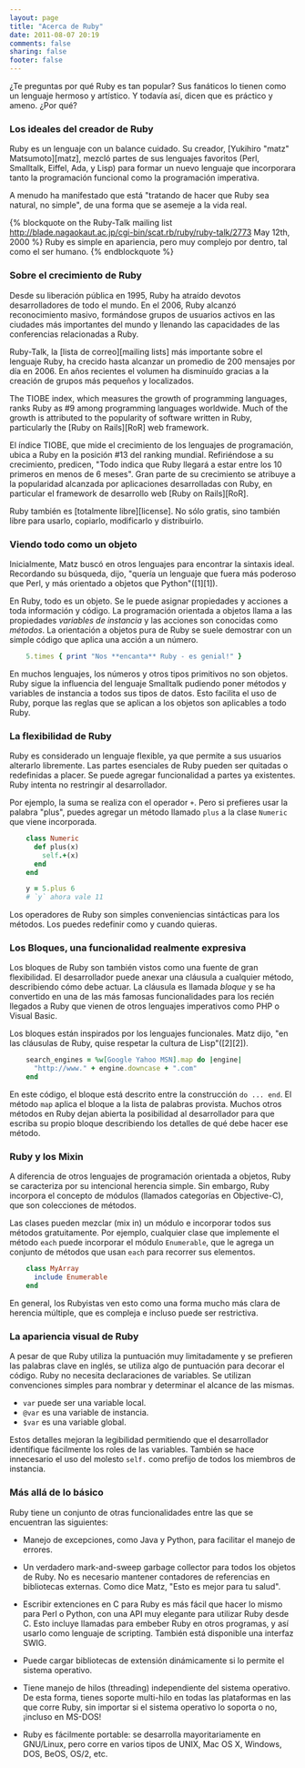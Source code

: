```yaml
---
layout: page
title: "Acerca de Ruby"
date: 2011-08-07 20:19
comments: false
sharing: false
footer: false
---
```

¿Te preguntas por qué Ruby es tan popular? Sus fanáticos lo tienen como un
lenguaje hermoso y artístico. Y todavía así, dicen que es práctico y ameno.
¿Por qué?

### Los ideales del creador de Ruby

Ruby es un lenguaje con un balance cuidado. Su creador, [Yukihiro "matz"
Matsumoto][matz], mezcló partes de sus lenguajes favoritos (Perl, Smalltalk,
Eiffel, Ada, y Lisp) para formar un nuevo lenguaje que incorporara tanto la
programación funcional como la programación imperativa.

A menudo ha manifestado que está "tratando de hacer que Ruby sea natural, no
simple", de una forma que se asemeje a la vida real.

{% blockquote on the Ruby-Talk mailing list http://blade.nagaokaut.ac.jp/cgi-bin/scat.rb/ruby/ruby-talk/2773 May 12th, 2000 %}
Ruby es simple en apariencia, pero muy complejo por dentro, tal como el ser humano.
{% endblockquote %}

### Sobre el crecimiento de Ruby

Desde su liberación pública en 1995, Ruby ha atraído devotos desarrolladores de
todo el mundo. En el 2006, Ruby alcanzó reconocimiento masivo, formándose
grupos de usuarios activos en las ciudades más importantes del mundo y llenando
las capacidades de las conferencias relacionadas a Ruby.

Ruby-Talk, la [lista de correo][mailing lists] más importante sobre
el lenguaje Ruby, ha crecido hasta alcanzar un promedio de 200 mensajes por día
en 2006. En años recientes el volumen ha disminuído gracias a la creación de
grupos más pequeños y localizados.

The TIOBE index, which measures the growth of programming languages,
ranks Ruby as #9 among programming languages worldwide. Much of the
growth is attributed to the popularity of software written in Ruby,
particularly the [Ruby on Rails][RoR] web framework.

El índice TIOBE, que mide el crecimiento de los lenguajes de programación,
ubica a Ruby en la posición #13 del ranking mundial. Refiriéndose a su
crecimiento, predicen, "Todo indica que Ruby llegará a estar entre los 10
primeros en menos de 6 meses". Gran parte de su crecimiento se atribuye a la
popularidad alcanzada por aplicaciones desarrolladas con Ruby, en particular el
framework de desarrollo web [Ruby on Rails][RoR].

Ruby también es [totalmente libre][license]. No sólo gratis, sino también libre para
usarlo, copiarlo, modificarlo y distribuirlo.

### Viendo todo como un objeto

Inicialmente, Matz buscó en otros lenguajes para encontrar la sintaxis ideal.
Recordando su búsqueda, dijo, "quería un lenguaje que fuera más poderoso que
Perl, y más orientado a objetos que Python"([1][1]).

En Ruby, todo es un objeto. Se le puede asignar propiedades y acciones a toda
información y código. La programación orientada a objetos llama a las
propiedades *variables de instancia* y las acciones son conocidas como
*métodos*. La orientación a objetos pura de Ruby se suele demostrar con un
simple código que aplica una acción a un número.

``` ruby
    5.times { print "Nos **encanta** Ruby - es genial!" }
```

En muchos lenguajes, los números y otros tipos primitivos no son objetos. Ruby
sigue la influencia del lenguaje Smalltalk pudiendo poner métodos y variables
de instancia a todos sus tipos de datos. Esto facilita el uso de Ruby, porque
las reglas que se aplican a los objetos son aplicables a todo Ruby.

### La flexibilidad de Ruby

Ruby es considerado un lenguaje flexible, ya que permite a sus usuarios
alterarlo libremente. Las partes esenciales de Ruby pueden ser quitadas o
redefinidas a placer. Se puede agregar funcionalidad a partes ya existentes.
Ruby intenta no restringir al desarrollador.

Por ejemplo, la suma se realiza con el operador `+`. Pero si prefieres
usar la palabra "plus", puedes agregar un método llamado `plus` a la clase
`Numeric` que viene incorporada.

``` ruby
    class Numeric
      def plus(x)
        self.+(x)
      end
    end

    y = 5.plus 6
    # `y` ahora vale 11
```

Los operadores de Ruby son simples conveniencias sintácticas para los métodos.
Los puedes redefinir como y cuando quieras.

### Los Bloques, una funcionalidad realmente expresiva

Los bloques de Ruby son también vistos como una fuente de gran flexibilidad. El
desarrollador puede anexar una cláusula a cualquier método, describiendo cómo
debe actuar. La cláusula es llamada *bloque* y se ha convertido en una de las
más famosas funcionalidades para los recién llegados a Ruby que vienen de otros
lenguajes imperativos como PHP o Visual Basic.

Los bloques están inspirados por los lenguajes funcionales. Matz dijo, "en las
cláusulas de Ruby, quise respetar la cultura de Lisp"([2][2]).

``` ruby
    search_engines = %w[Google Yahoo MSN].map do |engine|
      "http://www." + engine.downcase + ".com"
    end
```

En este código, el bloque está descrito entre la construcción `do ... end`. El
método `map` aplica el bloque a la lista de palabras provista. Muchos otros
métodos en Ruby dejan abierta la posibilidad al desarrollador para que escriba
su propio bloque describiendo los detalles de qué debe hacer ese método.

### Ruby y los Mixin

A diferencia de otros lenguajes de programación orientada a objetos, Ruby se
caracteriza por su intencional herencia simple. Sin embargo, Ruby incorpora el
concepto de módulos (llamados categorías en Objective-C), que son colecciones
de métodos.

Las clases pueden mezclar (mix in) un módulo e incorporar todos sus métodos
gratuitamente. Por ejemplo, cualquier clase que implemente el método `each`
puede incorporar el módulo `Enumerable`, que le agrega un conjunto de métodos
que usan `each` para recorrer sus elementos.


``` ruby
    class MyArray
      include Enumerable
    end
```

En general, los Rubyistas ven esto como una forma mucho más clara de herencia
múltiple, que es compleja e incluso puede ser restrictiva.

### La apariencia visual de Ruby

A pesar de que Ruby utiliza la puntuación muy limitadamente y se prefieren las
palabras clave en inglés, se utiliza algo de puntuación para decorar el código.
Ruby no necesita declaraciones de variables. Se utilizan convenciones simples
para nombrar y determinar el alcance de las mismas.

- `var` puede ser una variable local.
- `@var` es una variable de instancia.
- `$var` es una variable global.

Estos detalles mejoran la legibilidad permitiendo que el desarrollador
identifique fácilmente los roles de las variables. También se hace innecesario
el uso del molesto `self.` como prefijo de todos los miembros de instancia.

### Más allá de lo básico

Ruby tiene un conjunto de otras funcionalidades entre las que se encuentran las
siguientes:

* Manejo de excepciones, como Java y Python, para facilitar el manejo de errores.

* Un verdadero mark-and-sweep garbage collector para todos los objetos de Ruby. No es necesario mantener contadores de referencias en bibliotecas externas. Como dice Matz, "Esto es mejor para tu salud".

* Escribir extenciones en C para Ruby es más fácil que hacer lo mismo para Perl o Python, con una API muy elegante para utilizar Ruby desde C. Esto incluye llamadas para embeber Ruby en otros programas, y así usarlo como lenguaje de scripting. También está disponible una interfaz SWIG.

* Puede cargar bibliotecas de extensión dinámicamente si lo permite el sistema operativo.

* Tiene manejo de hilos (threading) independiente del sistema operativo. De esta forma, tienes soporte multi-hilo en todas las plataformas en las que corre Ruby, sin importar si el sistema operativo lo soporta o no, ¡incluso en MS-DOS!

* Ruby es fácilmente portable: se desarrolla mayoritariamente en GNU/Linux,
pero corre en varios tipos de UNIX, Mac OS X, Windows, DOS, BeOS, OS/2, etc.
